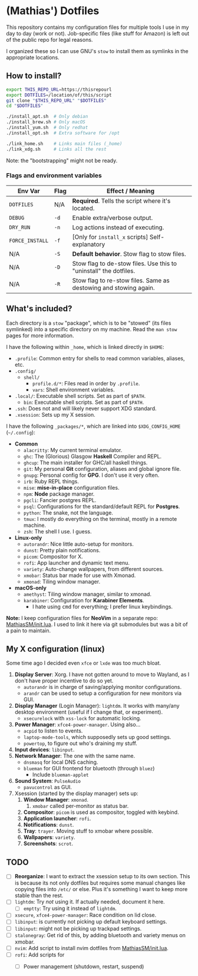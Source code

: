 <!--vim: textwidth=80-->

(Mathias') Dotfiles
===============================================================================

This repository contains my configuration files for multiple tools I use in my
day to day (work or not). Job-specific files (like stuff for Amazon) is left
out of the public repo for legal reasons.

I organized these so I can use GNU's `stow` to install them as symlinks in the
appropriate locations. 


How to install?
-------------------------------------------------------------------------------

```sh
export THIS_REPO_URL=https://thisrepourl
export DOTFILES=/location/of/this/script
git clone "$THIS_REPO_URL" "$DOTFILES"
cd "$DOTFILES"

./install_apt.sh  # Only debian
./install_brew.sh # Only macOS
./install_yum.sh  # Only redhat
./install_opt.sh  # Extra software for /opt

./link_home.sh    # Links main files (_home)
./link_xdg.sh     # Links all the rest
```

Note: the "bootstrapping" might not be ready.


### Flags and environment variables

Env Var         | Flag   | Effect / Meaning
--------------- | ------ | ----------------------------------------------------
`DOTFILES`      | N/A    | **Required**. Tells the script where it's located.
`DEBUG`         | `-d`   | Enable extra/verbose output.
`DRY_RUN`       | `-n`   | Log actions instead of executing.
`FORCE_INSTALL` | `-f`   | \[Only for `install_x` scripts] Self-explanatory
N/A             | `-S`   | **Default behavior**. Stow flag to stow files.
N/A             | `-D`   | Stow flag to de-stow files. Use this to "uninstall" the dotfiles.
N/A             | `-R`   | Stow flag to re-stow files. Same as destowing and stowing again.


What's included?
-------------------------------------------------------------------------------

Each directory is a `stow` "package", which is to be "stowed" (its files
symlinked) into a specific directory on my machine. Read the `man stow` pages
for more information.

I have the following within `_home`, which is linked directly in `$HOME`:

- `.profile`: Common entry for shells to read common variables, aliases, etc.
- `.config/`
    - `shell/`
        - `profile.d/*`: Files read in order by `.profile`.
        - `vars`: Shell environment variables.
- `.local/`: Executable shell scripts. Set as part of `$PATH`.
    - `bin`: Executable shell scripts. Set as part of `$PATH`.
- `.ssh`: Does not and will likely never support XDG standard.
- `.xsession`: Sets up my X session.

I have the following `_packages/*`, which are linked into `$XDG_CONFIG_HOME`
(`~/.config`):

- **Common**
    - `alacritty`: My current terminal emulator.
    - `ghc`: The (Glorious) Glasgow **Haskell** Compiler and REPL.
    - `ghcup`: The main installer for GHC/all haskell things.
    - `git`: My personal **Git** configuration, aliases and global ignore file.
    - `gnupg`: Personal config for **GPG**. I don't use it very often.
    - `irb`: Ruby REPL things.
    - `mise`: **mise-in-place** configuration files.
    - `npm`: **Node** package manager.
    - `pgcli`: Fancier postgres REPL.
    - `psql`: Configurations for the standard/default REPL for **Postgres**.
    - `python`: The snake, not the language.
    - `tmux`: I mostly do everything on the terminal, mostly in a remote machine.
    - `zsh`: The shell I use. I guess. 
- **Linux-only**
    - `autorandr`: Nice little auto-setup for monitors.
    - `dunst`: Pretty plain notifications.
    - `picom`: Compositor for X.
    - `rofi`: App launcher and dynamic text menu.
    - `variety`: Auto-change wallpapers, from different sources.
    - `xmobar`: Status bar made for use with Xmonad.
    - `xmonad`: Tiling window manager.
- **macOS-only**
    - `amethyst`: Tiling window manager, similar to xmonad.
    - `karabiner`: Configuration for **Karabiner Elements**.
      - I hate using <kbd>cmd</kbd> for everything; I prefer linux keybindings.


**Note:** I keep configuration files for **NeoVim** in a separate repo:
[MathiasSM/init.lua]. I used to link it here via git submodules but was a bit
of a pain to maintain.


My X configuration (linux)
-------------------------------------------------------------------------------

Some time ago I decided even `xfce` or `lxde` was too much bloat.

1. **Display Server**: Xorg. I have not gotten around to move to Wayland, as I
   don't have proper incentive to do so yet.
    - `autorandr` is in charge of saving/applying monitor configurations.
    - `arandr` can be used to setup a configuration for new monitors via GUI.
1. **Display Manager** (Login Manager): `lightdm`. It works with many/any
desktop environment (useful if I change that, or experiment).
    - `xsecurelock` with `xss-lock` for automatic locking.
1. **Power Manager**: `xfce4-power-manager`. Using also...
    - `acpid` to listen to events.
    - `laptop-mode-tools`, which supposedly sets up good settings.
    - `powertop`, to figure out who's draining my stuff.
1. **Input devices**: `libinput`.
1. **Network Manager**: The one with the same name.
    - `dnsmasq` for local DNS caching.
    - `blueman` for GUI frontend for bluetooth (through `bluez`)
      - Include `blueman-applet`
1. **Sound System**: `PulseAudio`
    - `pavucontrol` as GUI.
1. Xsession (started by the display manager) sets up:
    1. **Window Manager**: `xmonad`.
        1. `xmobar` called per-monitor as status bar.
    1. **Compositor**: `picom` is used as compositor, toggled with keybind.
    1. **Application launcher**: `rofi`.
    1. **Notifications**: `dunst`.
    1. **Tray**: `trayer`. Moving stuff to xmobar where possible.
    1. **Wallpapers**: `variety`.
    1. **Screenshots**: `scrot`.


TODO
-------------------------------------------------------------------------------

- [ ] **Reorganize**: I want to extract the xsession setup to its own section.
This is because its not only dotfiles but requires some manual changes like
copying files into `/etc/` or else. Plus it's something I want to keep more
stable than the rest.
- [ ] `lightdm`: Try _not_ using it. If actually needed, document it here.
    - [ ] `emptty`: Try using it instead of `lightdm`.
- [ ] `xsecure`, `xfce4-power-manager`: Race condition on lid close.
- [ ] `libinput`: is currently not picking up default keyboard settings.
- [ ] `libinput`: might not be picking up trackpad settings.
- [ ] `stalonegray`: Get rid of this, by adding bluetooth and variety menus on xmobar.
- [ ] `nvim`: Add script to install nvim dotfiles from [MathiasSM/init.lua].
- [ ] `rofi`: Add scripts for
  - [ ] Power management (shutdown, restart, suspend)


<!--References---------------------------------------------------------------->

[MathiasSM/init.lua]: https://github.com/MathiasSM/init.lua
